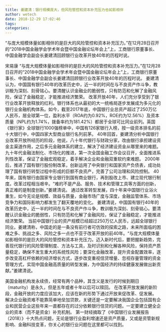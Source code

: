 ```yaml
---
title: 姜建清：银行规模庞大，但风险管控和资本补充压力也如影相伴
author: wetech
date: 2018-12-29 17:02:46
tags: 
categories: 
---
```

“与庞大规模体量如影相伴的是巨大的风险管控和资本补充压力。”在12月28日召开的“2018中国金融学会学术年会暨中国金融论坛年会上”上，工商银行原董事长、中国金融学会副会长姜建清回顾银行业改革开放40年的历程时说。
<!-- more -->
宋易康
“与庞大规模体量如影相伴的是巨大的风险管控和资本补充压力。”在12月28日召开的“2018中国金融学会学术年会暨中国金融论坛年会上”上，工商银行原董事长、中国金融学会副会长姜建清回顾银行业改革开放40年的历程时说。
姜建清认为，中国国有银行40年的改革历史中，近一半的时间在与不良资产作斗争，教训极为深刻、刻骨铭心。要清醒认识金融业的脆弱性，只有防范和化解了金融风险，保证了金融稳定，才能推进经济繁荣。
改革开放40年，人们充分享受到了银行业改革开放释放的红利。银行体系也从最初的大一统格局逐步发展成为多元化的银行业金融机构体系。如今，截至2017年底，中国银行业总资产超过了250万亿人民币，居全球第一位，盈利水平（ROA约为0.92%，ROE约为12.56%）及资本质量（NPL约为1.74%，拨备率约为181.42%）都居于全球可比同业前列。英国《银行家》全球银行1000强榜单中，中国有126家银行入榜，按一级资本排名的前十大银行中，中国四家大型商业银行名列前茅。
40年回首，姜建清分析中国银行业改革开放所经历的阶段，他说，八十年代银行与财政分家，改由银行承担建设资金主渠道作用，之后多元金融体系的建立，解决了经济建设资金从哪里来的难题。
九十年代金融法制化、市场化的推进，第一次全国金融工作会议召开，全面推进系列性改革，保证了金融宏观稳定，着手解决企业和金融双重软约束难题。
2000年后，推进了国有银行股份制改革，创新运用了中央银行和国家资产负债表，成功处理了国有银行转型过程中形成的巨额不良资产，完善了公司治理和风险控制。
40年来，国有银行由国家专业银行到国有商业银行，再到股改上市、建立现代银行制度。改革过程相当艰辛。“难的不是产品、服务、技术和管理工具等方面的创新，真正难的是制度创新。”姜建清说。
通过改革转型发展，四十年来中国银行业浴火重生，如今无论是规模、效益与质量，金融市场广度与深度，金融监管体系、市场竞争力和国际影响力都发生了翻天覆地的变化。
姜建清说，中国国有银行40年的改革历史中，近一半的时间在与不良资产作斗争，教训极为深刻、刻骨铭心。要清醒认识金融业的脆弱性，只有防范和化解了金融风险，保证了金融稳定，才能推进经济繁荣。
当前中国银行业的资产规模已经超过250万亿人民币，远超全球银行同业。姜建清称，中国走的是一条没有前行者可仿效的探索之路，未来所面临的困难之多、挑战之多、风险之多一点也不亚于改革开放的前40年。“与庞大规模体量如影相伴的是巨大的风险管控和资本补充压力。迈入新时代后，要把握新趋势，完善现代银行的风险管理制度、方法与工具，及时识别和化解各种风险，保持资产质量稳定，确保不发生重大的系统性风险；要深化金融改革，提升资金配置效率，逐步改变高杠杆依赖的经济增长方式，逐步改变重视信贷增量、忽视存量管理的资金管理方式，实现中国金融高质量的转型发展，为中国经济的持续健康发展做出新贡献。”姜建清说。
 
 
美国金融机构发永续债，经常有两个品种，其含义是发行的时候到期日（maturity）是永久，但是五年或者十年以后可以赎回。
在改革开放发展的新阶段，金融开放的力度应该加大，应该在新的形势下通过开放来促改革、促发展。
解决企业融资难不能靠简单地垒加贷款，关键还是一定要解决我国企业包括国有企业和民营企业这些年来一直都存在的过分依赖银行信贷的问题。一定要建立健全企业的资本（而不是资金）补充机制。
第一财经摘取了《中国银行业发展报告（2018）》十大热点问题，无论是银行业盈利增速还是资产质量，又或是资管新规影响、金融科技变革，你关心的银行业问题在这里都可以找到。
